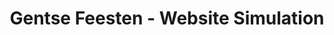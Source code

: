 ---
order: 1
title: Gentse Feesten - Website Simulation
description: This project aimed to simulate a real-world work environment where I was tasked with building a responsive website based on the actual design from 'Gentse Feesten 2023'. I used HTML, CSS, and JavaScript to develop the site independently. The project involved dynamically loading data via APIs, implementing interactive features like event filters and search functionality, and ensuring a responsive design across all pages. I also focused on clean code practices, such as using modular JavaScript files and optimizing assets for web performance.
live: https://pgmgent-atwork-1.github.io/opdracht-2-gentse-feesten-pgm-benobira/
repo: https://github.com/pgm-benobira/gentse-feesten
projectTags:
    - HTML
    - CSS
    - JavaScript
thumbnail: gentse-feesten.webp
---